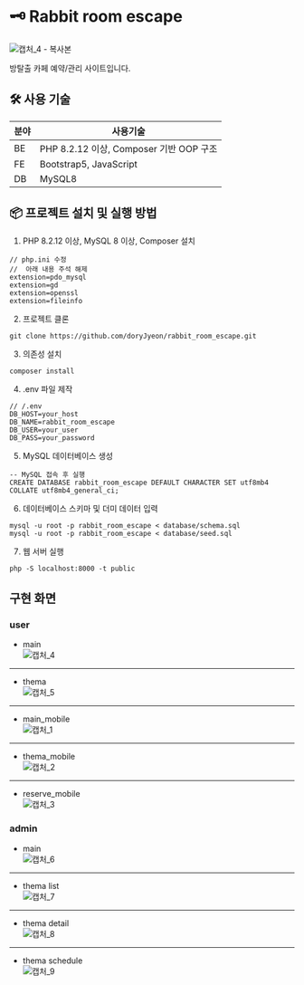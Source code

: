 # 🗝 Rabbit room escape

![캡처_4 - 복사본](https://github.com/user-attachments/assets/0bdeb8de-da21-4531-8f08-9a028e65745a)

방탈출 카페 예약/관리 사이트입니다.


## 🛠 사용 기술
|분야|사용기술|
|-----|-----|
|BE|PHP 8.2.12 이상, Composer 기반 OOP 구조|
|FE|Bootstrap5, JavaScript|
|DB|MySQL8|


## 📦 프로젝트 설치 및 실행 방법
1. PHP 8.2.12 이상, MySQL 8 이상, Composer 설치
```
// php.ini 수정
//  아래 내용 주석 해제
extension=pdo_mysql
extension=gd
extension=openssl
extension=fileinfo
```
2. 프로젝트 클론
```
git clone https://github.com/doryJyeon/rabbit_room_escape.git
```
3. 의존성 설치
```
composer install
```
4. .env 파일 제작
```
// /.env
DB_HOST=your_host
DB_NAME=rabbit_room_escape
DB_USER=your_user
DB_PASS=your_password
```
5. MySQL 데이터베이스 생성
```
-- MySQL 접속 후 실행
CREATE DATABASE rabbit_room_escape DEFAULT CHARACTER SET utf8mb4 COLLATE utf8mb4_general_ci;
```
6. 데이터베이스 스키마 및 더미 데이터 입력
```
mysql -u root -p rabbit_room_escape < database/schema.sql
mysql -u root -p rabbit_room_escape < database/seed.sql
```
7. 웹 서버 실행
```
php -S localhost:8000 -t public
```

## 구현 화면
### user
- main  
![캡처_4](https://github.com/user-attachments/assets/154e7114-e901-4398-8394-274a6fe60333)

---
- thema  
![캡처_5](https://github.com/user-attachments/assets/4f16373c-f914-405b-9673-7221a42f1439)

---
- main_mobile  
![캡처_1](https://github.com/user-attachments/assets/7917c1c9-4a43-4042-8686-6106c0456a3d)

---
- thema_mobile  
![캡처_2](https://github.com/user-attachments/assets/ee408892-ab6b-400e-b080-bec6d33897f8)

---
- reserve_mobile  
![캡처_3](https://github.com/user-attachments/assets/86501a36-820a-4fd4-9ffc-2cb790b1bf27)

### admin
- main  
![캡처_6](https://github.com/user-attachments/assets/4bd4f25d-6da2-4c46-818c-369b5bcdff6c)

---
- thema list  
![캡처_7](https://github.com/user-attachments/assets/ac33d3a5-bb2c-4157-9292-2aa0836b2b8d)

---
- thema detail  
![캡처_8](https://github.com/user-attachments/assets/427450f7-8120-462b-aa1a-c12887691d54)

---
- thema schedule  
![캡처_9](https://github.com/user-attachments/assets/df8d2686-37e6-4af2-8679-163b8d183e58)




